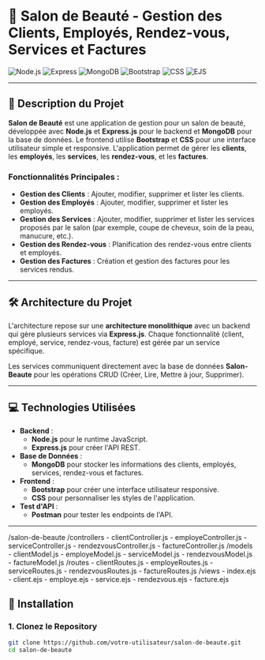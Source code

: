 # 💅 **Salon de Beauté - Gestion des Clients, Employés, Rendez-vous, Services et Factures**

![Node.js](https://img.shields.io/badge/Node.js-339933?style=for-the-badge&logo=node.js&logoColor=white) ![Express](https://img.shields.io/badge/Express-000000?style=for-the-badge&logo=express&logoColor=white) ![MongoDB](https://img.shields.io/badge/MongoDB-47A248?style=for-the-badge&logo=mongodb&logoColor=white) ![Bootstrap](https://img.shields.io/badge/Bootstrap-563D7C?style=for-the-badge&logo=bootstrap&logoColor=white) ![CSS](https://img.shields.io/badge/CSS-1572B6?style=for-the-badge&logo=css3&logoColor=white) ![EJS](https://img.shields.io/badge/EJS-5D5F5F?style=for-the-badge&logo=ejs&logoColor=white)

---

## 🎯 **Description du Projet**

**Salon de Beauté** est une application de gestion pour un salon de beauté, développée avec **Node.js** et **Express.js** pour le backend et **MongoDB** pour la base de données. Le frontend utilise **Bootstrap** et **CSS** pour une interface utilisateur simple et responsive. L'application permet de gérer les **clients**, les **employés**, les **services**, les **rendez-vous**, et les **factures**.

### **Fonctionnalités Principales :**

- **Gestion des Clients** : Ajouter, modifier, supprimer et lister les clients.
- **Gestion des Employés** : Ajouter, modifier, supprimer et lister les employés.
- **Gestion des Services** : Ajouter, modifier, supprimer et lister les services proposés par le salon (par exemple, coupe de cheveux, soin de la peau, manucure, etc.).
- **Gestion des Rendez-vous** : Planification des rendez-vous entre clients et employés.
- **Gestion des Factures** : Création et gestion des factures pour les services rendus.

---

## 🛠️ **Architecture du Projet**

L'architecture repose sur une **architecture monolithique** avec un backend qui gère plusieurs services via **Express.js**. Chaque fonctionnalité (client, employé, service, rendez-vous, facture) est gérée par un service spécifique.
  
Les services communiquent directement avec la base de données **Salon-Beaute** pour les opérations CRUD (Créer, Lire, Mettre à jour, Supprimer).

---

## 💻 **Technologies Utilisées**

- **Backend** :
  - **Node.js** pour le runtime JavaScript.
  - **Express.js** pour créer l'API REST.
- **Base de Données** :
  - **MongoDB** pour stocker les informations des clients, employés, services, rendez-vous et factures.
- **Frontend** :
  - **Bootstrap** pour créer une interface utilisateur responsive.
  - **CSS** pour personnaliser les styles de l'application.
- **Test d'API** :
  - **Postman** pour tester les endpoints de l'API.

---

/salon-de-beaute
  /controllers
    - clientController.js
    - employeController.js
    - serviceController.js
    - rendezvousController.js
    - factureController.js
  /models
    - clientModel.js
    - employeModel.js
    - serviceModel.js
    - rendezvousModel.js
    - factureModel.js
  /routes
    - clientRoutes.js
    - employeRoutes.js
    - serviceRoutes.js
    - rendezvousRoutes.js
    - factureRoutes.js
  /views
    - index.ejs
    - client.ejs
    - employe.ejs
    - service.ejs
    - rendezvous.ejs
    - facture.ejs


## 🚀 **Installation**

### 1. Clonez le Repository

```bash
git clone https://github.com/votre-utilisateur/salon-de-beaute.git
cd salon-de-beaute
